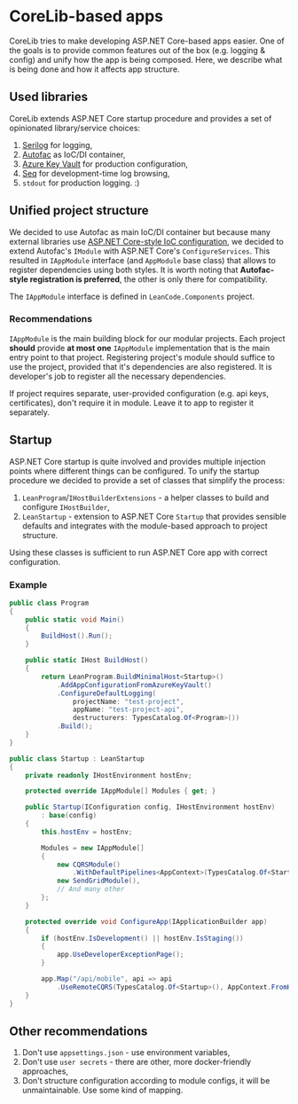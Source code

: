 # CoreLib-based apps

CoreLib tries to make developing ASP.NET Core-based apps easier. One of the goals is to provide common features out of the box (e.g. logging & config) and unify how the app is being composed. Here, we describe what is being done and how it affects app structure.

## Used libraries

CoreLib extends ASP.NET Core startup procedure and provides a set of opinionated library/service choices:

 1. [Serilog](https://serilog.net/) for logging,
 2. [Autofac](https://autofac.org/) as IoC/DI container,
 3. [Azure Key Vault](https://azure.microsoft.com/en-in/services/key-vault/) for production configuration,
 4. [Seq](https://datalust.co/seq) for development-time log browsing,
 5. `stdout` for production logging. :)

## Unified project structure

We decided to use Autofac as main IoC/DI container but because many external libraries use [ASP.NET Core-style IoC configuration](https://docs.microsoft.com/en-us/aspnet/core/fundamentals/dependency-injection), we decided to extend Autofac's `IModule` with ASP.NET Core's `ConfigureServices`. This resulted in `IAppModule` interface (and `AppModule` base class) that allows to register dependencies using both styles. It is worth noting that **Autofac-style registration is preferred**, the other is only there for compatibility.

The `IAppModule` interface is defined in `LeanCode.Components` project.

### Recommendations

`IAppModule` is the main building block for our modular projects. Each project **should** provide **at most one** `IAppModule` implementation that is the main entry point to that project. Registering project's module should suffice to use the project, provided that it's dependencies are also registered. It is developer's job to register all the necessary dependencies.

If project requires separate, user-provided configuration (e.g. api keys, certificates), don't require it in module. Leave it to app to register it separately.

## Startup

ASP.NET Core startup is quite involved and provides multiple injection points where different things can be configured. To unify the startup procedure we decided to provide a set of classes that simplify the process:

 1. `LeanProgram`/`IHostBuilderExtensions` - a helper classes to build and configure `IHostBuilder`,
 2. `LeanStartup` - extension to ASP.NET Core `Startup` that provides sensible defaults and integrates with the module-based approach to project structure.

Using these classes is sufficient to run ASP.NET Core app with correct configuration.

### Example

```csharp
public class Program
{
    public static void Main()
    {
        BuildHost().Run();
    }

    public static IHost BuildHost()
    {
        return LeanProgram.BuildMinimalHost<Startup>()
            .AddAppConfigurationFromAzureKeyVault()
            .ConfigureDefaultLogging(
                projectName: "test-project",
                appName: "test-project-api",
                destructurers: TypesCatalog.Of<Program>())
            .Build();
    }
}

public class Startup : LeanStartup
{
    private readonly IHostEnvironment hostEnv;

    protected override IAppModule[] Modules { get; }

    public Startup(IConfiguration config, IHostEnvironment hostEnv)
        : base(config)
    {
        this.hostEnv = hostEnv;

        Modules = new IAppModule[]
        {
            new CQRSModule()
                .WithDefaultPipelines<AppContext>(TypesCatalog.Of<Startup>()),
            new SendGridModule(),
            // And many other
        };
    }

    protected override void ConfigureApp(IApplicationBuilder app)
    {
        if (hostEnv.IsDevelopment() || hostEnv.IsStaging())
        {
            app.UseDeveloperExceptionPage();
        }

        app.Map("/api/mobile", api => api
            .UseRemoteCQRS(TypesCatalog.Of<Startup>(), AppContext.FromHttp));
    }
}
```

## Other recommendations

 1. Don't use `appsettings.json` - use environment variables,
 2. Don't use `user secrets` - there are other, more docker-friendly approaches,
 3. Don't structure configuration according to module configs, it will be unmaintainable. Use some kind of mapping.
